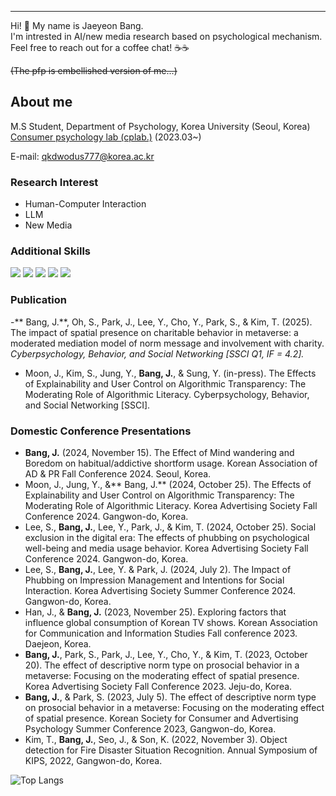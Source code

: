 ------------------------------

Hi! 🤗 My name is Jaeyeon Bang.    
I'm intrested in AI/new media research based on psychological mechanism.   
Feel free to reach out for a coffee chat! ☕☕

~~(The pfp is embellished version of me...)~~


## About me 


M.S Student, Department of Psychology, Korea University (Seoul, Korea)    
[Consumer psychology lab (cplab.)](https://www.captainkorea411.kr/) (2023.03~)       

E-mail: qkdwodus777@korea.ac.kr

### Research Interest
- Human-Computer Interaction
- LLM
- New Media

### Additional Skills
<img src="https://img.shields.io/badge/-Python-3776AB?style=flat&logo=Python&logoColor=white"/> <img src="https://img.shields.io/badge/-PyTorch-EE4C2C?style=flat&logo=Pytorch&logoColor=white"/> <img src="https://img.shields.io/badge/-Jupyter-F37626?style=flat&logo=Jupyter&logoColor=white"/> <img src="https://img.shields.io/badge/-SPSS-D70032?style=flat&logoColor=white"/> <img src="https://img.shields.io/badge/-R-276DC3?style=flat&logo=R&logoColor=white"/>

### Publication
-** Bang, J.**, Oh, S., Park, J., Lee, Y., Cho, Y., Park, S., & Kim, T. (2025). The impact of spatial presence on charitable behavior in metaverse: a moderated mediation model of norm message and involvement with charity. _Cyberpsychology, Behavior, and Social Networking [SSCI Q1, IF = 4.2]._
- Moon, J., Kim, S., Jung, Y., **Bang, J.**, & Sung, Y. (in-press). The Effects of Explainability and User Control on Algorithmic Transparency: The Moderating Role of Algorithmic Literacy. Cyberpsychology, Behavior, and Social Networking [SSCI]. 

### Domestic Conference Presentations 
- **Bang, J.** (2024, November 15). The Effect of Mind wandering and Boredom on habitual/addictive shortform usage. Korean Association of AD & PR Fall Conference 2024. Seoul, Korea. 
- Moon, J., Jung, Y., &** Bang, J.** (2024, October 25). The Effects of Explainability and User Control on Algorithmic Transparency: The Moderating Role of Algorithmic Literacy. Korea Advertising Society Fall Conference 2024. Gangwon-do, Korea. 
- Lee, S., **Bang, J.**, Lee, Y., Park, J., & Kim, T. (2024, October 25). Social exclusion in the digital
era: The effects of phubbing on psychological well-being and media usage behavior. Korea Advertising Society Fall Conference 2024. Gangwon-do, Korea. 
- Lee, S., **Bang, J.**, Lee, Y. & Park, J. (2024, July 2). The Impact of Phubbing on Impression
Management and Intentions for Social Interaction. Korea Advertising Society Summer Conference 2024. Gangwon-do, Korea. 
- Han, J., & **Bang, J.** (2023, November 25). Exploring factors that influence global consumption of Korean TV shows. Korean Association for Communication and Information Studies Fall conference 2023. Daejeon, Korea.
- **Bang, J.**, Park, S., Park, J., Lee, Y., Cho, Y., & Kim, T. (2023, October 20). The effect of descriptive norm type on prosocial behavior in a metaverse: Focusing on the moderating effect of spatial presence. Korea Advertising Society Fall Conference 2023. Jeju-do, Korea. 
- **Bang, J.**, & Park, S. (2023, July 5). The effect of descriptive norm type on prosocial behavior in a metaverse: Focusing on the moderating effect of spatial presence. Korean Society for Consumer and Advertising Psychology Summer Conference 2023, Gangwon-do, Korea.  
- Kim, T., **Bang, J.**, Seo, J., & Son, K. (2022, November 3). Object detection for Fire Disaster Situation Recognition. Annual Symposium of KIPS, 2022, Gangwon-do, Korea.  


![Top Langs](https://github-readme-stats.vercel.app/api/top-langs/?username=JaeYeonBang&layout=compact)

<!--
**JaeYeonBang/JaeYeonBang** is a ✨ _special_ ✨ repository because its `README.md` (this file) appears on your GitHub profile.

Here are some ideas to get you started:

- 🔭 I’m currently working on ...
- 🌱 I’m currently learning ...
- 👯 I’m looking to collaborate on ...
- 🤔 I’m looking for help with ...
- 💬 Ask me about ...
- 📫 How to reach me: ...
- 😄 Pronouns: ...
- ⚡ Fun fact: ...
-->

